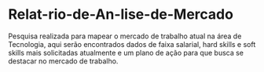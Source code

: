 # Relat-rio-de-An-lise-de-Mercado
Pesquisa realizada para mapear o mercado de trabalho atual na área de Tecnologia, aqui serão encontrados dados de faixa salarial, hard skills e soft skills mais solicitadas atualmente e um plano de ação para que busca se destacar no mercado de trabalho.
